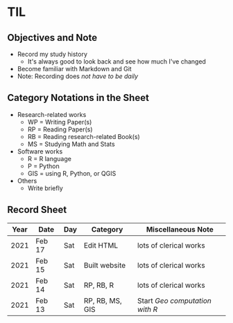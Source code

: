# TIL #

## Objectives and Note ##

* Record my study history
  * It's always good to look back and see how much I've changed
* Become familiar with Markdown and Git
* Note: Recording does *not have to be daily*

## Category Notations in the Sheet ##

* Research-related works
  * WP = Writing Paper(s)
  * RP = Reading Paper(s)
  * RB = Reading research-related Book(s)
  * MS = Studying Math and Stats
* Software works
  * R = R language
  * P = Python
  * GIS = using R, Python, or QGIS
* Others
  * Write briefly

## Record Sheet ##

| Year | Date   | Day | Category        | Miscellaneous Note                |
|------|--------|-----|-----------------|-----------------------------------|
| 2021 | Feb 17 | Sat | Edit HTML       | lots of clerical works            |
| 2021 | Feb 15 | Sat | Built website   | lots of clerical works            |
| 2021 | Feb 14 | Sat | RP, RB, R       | lots of clerical works            |
| 2021 | Feb 13 | Sat | RP, RB, MS, GIS | Start *Geo computation with R*    |

